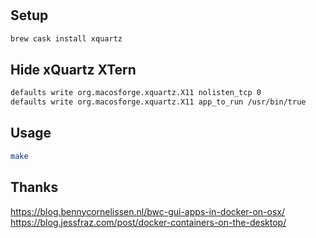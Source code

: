 #

## Setup

```sh
brew cask install xquartz
```

## Hide xQuartz XTern

```sh
defaults write org.macosforge.xquartz.X11 nolisten_tcp 0
defaults write org.macosforge.xquartz.X11 app_to_run /usr/bin/true
```

## Usage

```sh
make
```


## Thanks

https://blog.bennycornelissen.nl/bwc-gui-apps-in-docker-on-osx/
https://blog.jessfraz.com/post/docker-containers-on-the-desktop/
